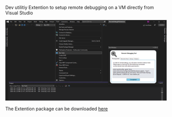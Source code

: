 Dev utilitiy Extention to setup remote debugging on a VM directly from Visual Studio

![The Tools window has steps to configure remote debugging on any host](ReleaseArtifacts/Tool_Window.png)

The Extention package can be downloaded [here](ReleaseArtifacts/RemoteDebug.vsix)
